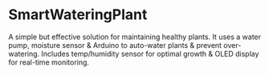 # SmartWateringPlant
A simple but effective solution for maintaining healthy plants. It uses a water pump, moisture sensor &amp; Arduino to auto-water plants &amp; prevent over-watering. Includes temp/humidity sensor for optimal growth &amp; OLED display for real-time monitoring.
